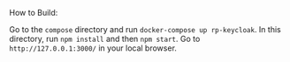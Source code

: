 How to Build:

Go to the `compose` directory and run `docker-compose up rp-keycloak`.
In this directory, run `npm install` and then `npm start`.
Go to `http://127.0.0.1:3000/` in your local browser.